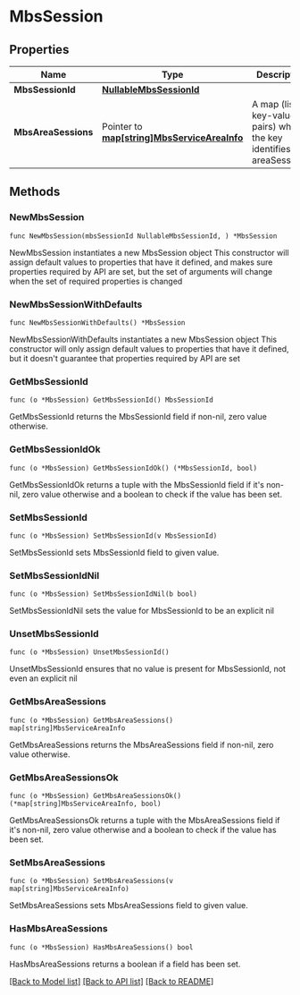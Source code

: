 # MbsSession

## Properties

Name | Type | Description | Notes
------------ | ------------- | ------------- | -------------
**MbsSessionId** | [**NullableMbsSessionId**](MbsSessionId.md) |  | 
**MbsAreaSessions** | Pointer to [**map[string]MbsServiceAreaInfo**](MbsServiceAreaInfo.md) | A map (list of key-value pairs) where the key identifies an areaSessionId | [optional] 

## Methods

### NewMbsSession

`func NewMbsSession(mbsSessionId NullableMbsSessionId, ) *MbsSession`

NewMbsSession instantiates a new MbsSession object
This constructor will assign default values to properties that have it defined,
and makes sure properties required by API are set, but the set of arguments
will change when the set of required properties is changed

### NewMbsSessionWithDefaults

`func NewMbsSessionWithDefaults() *MbsSession`

NewMbsSessionWithDefaults instantiates a new MbsSession object
This constructor will only assign default values to properties that have it defined,
but it doesn't guarantee that properties required by API are set

### GetMbsSessionId

`func (o *MbsSession) GetMbsSessionId() MbsSessionId`

GetMbsSessionId returns the MbsSessionId field if non-nil, zero value otherwise.

### GetMbsSessionIdOk

`func (o *MbsSession) GetMbsSessionIdOk() (*MbsSessionId, bool)`

GetMbsSessionIdOk returns a tuple with the MbsSessionId field if it's non-nil, zero value otherwise
and a boolean to check if the value has been set.

### SetMbsSessionId

`func (o *MbsSession) SetMbsSessionId(v MbsSessionId)`

SetMbsSessionId sets MbsSessionId field to given value.


### SetMbsSessionIdNil

`func (o *MbsSession) SetMbsSessionIdNil(b bool)`

 SetMbsSessionIdNil sets the value for MbsSessionId to be an explicit nil

### UnsetMbsSessionId
`func (o *MbsSession) UnsetMbsSessionId()`

UnsetMbsSessionId ensures that no value is present for MbsSessionId, not even an explicit nil
### GetMbsAreaSessions

`func (o *MbsSession) GetMbsAreaSessions() map[string]MbsServiceAreaInfo`

GetMbsAreaSessions returns the MbsAreaSessions field if non-nil, zero value otherwise.

### GetMbsAreaSessionsOk

`func (o *MbsSession) GetMbsAreaSessionsOk() (*map[string]MbsServiceAreaInfo, bool)`

GetMbsAreaSessionsOk returns a tuple with the MbsAreaSessions field if it's non-nil, zero value otherwise
and a boolean to check if the value has been set.

### SetMbsAreaSessions

`func (o *MbsSession) SetMbsAreaSessions(v map[string]MbsServiceAreaInfo)`

SetMbsAreaSessions sets MbsAreaSessions field to given value.

### HasMbsAreaSessions

`func (o *MbsSession) HasMbsAreaSessions() bool`

HasMbsAreaSessions returns a boolean if a field has been set.


[[Back to Model list]](../README.md#documentation-for-models) [[Back to API list]](../README.md#documentation-for-api-endpoints) [[Back to README]](../README.md)


